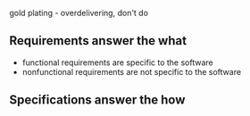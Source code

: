 gold plating - overdelivering, don't do
## Requirements answer the what
- functional requirements are specific to the software
- nonfunctional requirements are not specific to the software
## Specifications answer the how